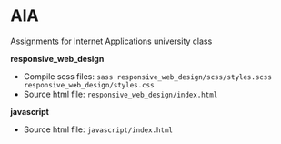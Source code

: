 # AIA
Assignments for Internet Applications university class

**responsive_web_design**
* Compile scss files:   `sass responsive_web_design/scss/styles.scss responsive_web_design/styles.css`
* Source html file: `responsive_web_design/index.html`

**javascript**
* Source html file: `javascript/index.html`